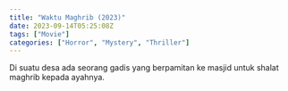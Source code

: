 ```yaml
---
title: "Waktu Maghrib (2023)"
date: 2023-09-14T05:25:08Z
tags: ["Movie"]
categories: ["Horror", "Mystery", "Thriller"]
---
```


Di suatu desa ada seorang gadis yang berpamitan ke masjid untuk shalat maghrib kepada ayahnya.

  <mux-player stream-type="on-demand"
  src="https://kp3d-my.sharepoint.com/personal/ryoo_kp3d_onmicrosoft_com/_layouts/15/download.aspx?share=EY_FNhlPQPRAnKhPGNSIWLIBgSqSBkFq6-cPxpvYTnlVUA" metadata-video-title="Waktu Maghrib (2023)" prefer-playback="mse" controls>
  </mux-player>
  
  
  <script src="https://cdn.jsdelivr.net/npm/@mux/mux-player"></script>
  
   <script id="zK02SfQmvwCTu3RKVrfxiscoDWQKX5f7hTyCOSOyeO02M" type="application/ld+json">
 {
  "@context": "https://schema.org/",
  "@type": "VideoObject",
  "name": "Waktu Maghrib (2023)",
  "contentUrl": "https://stream.mux.com/zK02SfQmvwCTu3RKVrfxiscoDWQKX5f7hTyCOSOyeO02M.m3u8",
  "thumbnailUrl": "https://www.themoviedb.org/t/p/original/wWLgdegMARMp4tMVllLumFcdBqm.jpg?width=314&fit_mode=preserve&time=25",
  "uploadDate": "2023-09-14T05:25:08Z",
}

</script>
